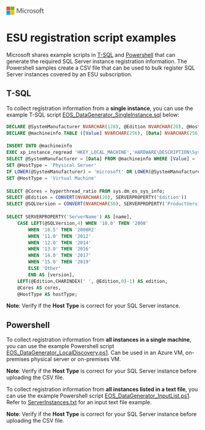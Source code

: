 ![](./media/solutions-microsoft-logo-small.png)

#  ESU registration script examples

Microsoft shares example scripts in [T-SQL](#tsql) and [Powershell](#ps) that can generate the required SQL Server instance registration information. The Powershell samples create a CSV file that can be used to bulk register SQL Server instances covered by an ESU subscription.

## <a name="tsql"></a> T-SQL
To collect registration information from a **single instance**, you can use the example T-SQL script [EOS_DataGenerator_SingleInstance.sql](./scripts/EOS_DataGenerator_SingleInstance.sql) below:

```sql
DECLARE @SystemManufacturer NVARCHAR(128), @Edition NVARCHAR(20), @HostType NVARCHAR(30), @Cores int, @SQLVersion NVARCHAR(50)
DECLARE @machineinfo TABLE ([Value] NVARCHAR(256), [Data] NVARCHAR(256))

INSERT INTO @machineinfo
EXEC xp_instance_regread 'HKEY_LOCAL_MACHINE','HARDWARE\DESCRIPTION\System\BIOS','SystemManufacturer';
SELECT @SystemManufacturer = [Data] FROM @machineinfo WHERE [Value] = 'SystemManufacturer';
SET @HostType = 'Physical Server'
IF LOWER(@SystemManufacturer) = 'microsoft' OR LOWER(@SystemManufacturer) = 'vmware'
SET @HostType = 'Virtual Machine'

SELECT @Cores = hyperthread_ratio FROM sys.dm_os_sys_info;
SELECT @Edition = CONVERT(NVARCHAR(20), SERVERPROPERTY('Edition'))
SELECT @SQLVersion = CONVERT(NVARCHAR(50), SERVERPROPERTY('ProductVersion'))

SELECT SERVERPROPERTY('ServerName') AS [name],
	CASE LEFT(@SQLVersion,4) WHEN '10.0' THEN '2008'
		WHEN '10.5' THEN '2008R2'
		WHEN '11.0' THEN '2012'
		WHEN '12.0' THEN '2014'
		WHEN '13.0' THEN '2016'
		WHEN '14.0' THEN '2017'
		WHEN '15.0' THEN '2019'
		ELSE 'Other'
		END AS [version],
	LEFT(@Edition,CHARINDEX(' ', @Edition,0)-1) AS edition,
	@Cores AS cores,
	@HostType AS hostType;
```
**Note**: Verify if the **Host Type** is correct for your SQL Server instance.

## <a name="ps"></a> Powershell

To collect registration information from **all instances in a single machine**, you can use the example Powershell script [EOS_DataGenerator_LocalDiscovery.ps1](./scripts/EOS_DataGenerator_LocalDiscovery.ps1). Can be used in an Azure VM, on-premises physical server or on-premises VM.

**Note**: Verify if the **Host Type** is correct for your SQL Server instance before uploading the CSV file.

To collect registration information from **all instances listed in a text file**, you can use the example Powershell script [EOS_DataGenerator_InputList.ps1](./scripts/EOS_DataGenerator_InputList.ps1). Refer to [ServerInstances.txt](./scripts/ServerInstances.txt) for an input text file example.

**Note**: Verify if the **Host Type** is correct for your SQL Server instance before uploading the CSV file.
